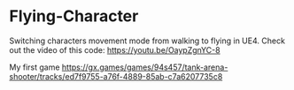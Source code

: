 # Flying-Character
Switching characters movement mode from walking to flying in UE4. Check out the video of this code: https://youtu.be/OaypZgnYC-8

My first game https://gx.games/games/94s457/tank-arena-shooter/tracks/ed7f9755-a76f-4889-85ab-c7a6207735c8
